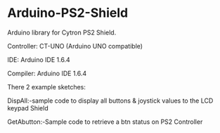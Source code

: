 # Arduino-PS2-Shield
Arduino library for Cytron PS2 Shield.

Controller: CT-UNO (Arduino UNO compatible)

IDE: Arduino IDE 1.6.4

Compiler: Arduino IDE 1.6.4

There 2 example sketches:

DispAll:-sample code to display all buttons & joystick values to the LCD keypad Shield

GetAbutton:-Sample code to retrieve a btn status on PS2 Controller 
